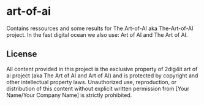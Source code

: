 # art-of-ai 

Contains ressources and some results for The Art-of-AI aka The-Art-of-AI project. In the fast
digital ocean we also use: Art of AI and The Art of AI.

## License 
All content provided in this project is the exclusive property of 2dig4it art of ai project (aka The Art of AI and Art of AI) and is protected by copyright and other intellectual property laws. Unauthorized use, reproduction, or distribution of this content without explicit written permission from [Your Name/Your Company Name] is strictly prohibited.
